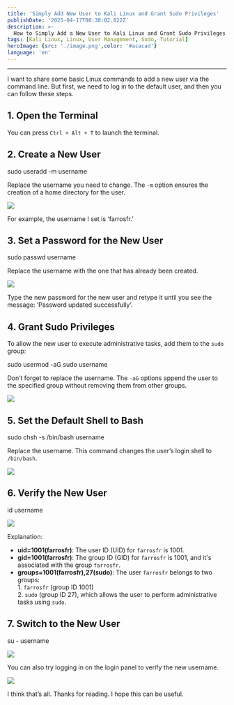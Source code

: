 ```yaml
---
title: 'Simply Add New User to Kali Linux and Grant Sudo Privileges'
publishDate: '2025-04-17T08:38:02.822Z'
description: >-
  How to Simply Add a New User to Kali Linux and Grant Sudo Privileges | FarrosFR.
tags: [Kali Linux, Linux, User Management, Sudo, Tutorial]
heroImage: {src: './image.png',color: '#acacad'}
language: 'en'
---
```

* * *

I want to share some basic Linux commands to add a new user via the command line. But first, we need to log in to the default user, and then you can follow these steps.

## 1\. Open the Terminal

You can press `Ctrl + Alt + T` to launch the terminal.

## 2\. Create a New User

sudo useradd -m username

Replace the username you need to change. The `-m` option ensures the creation of a home directory for the user.

![](https://cdn-images-1.medium.com/max/800/1*-dsr_lDTyGoyWSoRYS1G6A.png)

For example, the username I set is ‘farrosfr.’

## 3\. Set a Password for the New User

sudo passwd username

Replace the username with the one that has already been created.

![](https://cdn-images-1.medium.com/max/800/1*pNl2TlqedF3_hRdASZGWjQ.png)

Type the new password for the new user and retype it until you see the message: ‘Password updated successfully’.

## 4\. **Grant Sudo Privileges**

To allow the new user to execute administrative tasks, add them to the `sudo` group:

sudo usermod -aG sudo username

Don’t forget to replace the username. The `-aG` options append the user to the specified group without removing them from other groups.

![](https://cdn-images-1.medium.com/max/800/1*BvIlEz28teBul7NoET4y2w.png)

## 5\. **Set the Default Shell to Bash**

sudo chsh -s /bin/bash username

Replace the username. This command changes the user’s login shell to `/bin/bash`.

![](https://cdn-images-1.medium.com/max/800/1*8oMYErwxmJCbQARoHD7kmA.png)

## 6\. **Verify the New User**

id username

![](https://cdn-images-1.medium.com/max/800/1*juLvD8G4OjAkpmwmq9lwrg.png)

Explanation:

*   **uid=1001(farrosfr)**: The user ID (UID) for `farrosfr` is 1001.
*   **gid=1001(farrosfr)**: The group ID (GID) for `farrosfr` is 1001, and it's associated with the group `farrosfr`.
*   **groups=1001(farrosfr),27(sudo)**: The user `farrosfr` belongs to two groups:   
    1\. `farrosfr` (group ID 1001)  
    2\. `sudo` (group ID 27), which allows the user to perform administrative tasks using `sudo`.

## 7\. **Switch to the New User**

su - username

![](https://cdn-images-1.medium.com/max/800/1*F2Gq41quR5oECeZXryh1EA.png)

You can also try logging in on the login panel to verify the new username.

![](https://cdn-images-1.medium.com/max/800/1*2WMesGsTg1eit7Ajk78Osg.png)

I think that’s all. Thanks for reading. I hope this can be useful.
